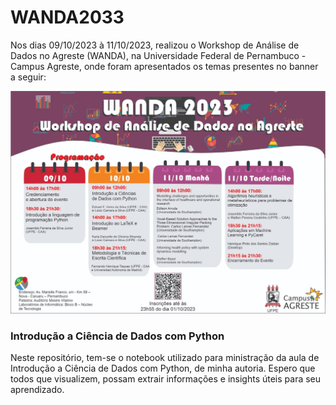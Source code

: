 # WANDA2033
Nos dias 09/10/2023 à 11/10/2023, realizou o Workshop de Análise de Dados no Agreste (WANDA), na Universidade Federal de Pernambuco - Campus Agreste, 
onde foram apresentados os temas presentes no banner a seguir:

![WANDA2023](wanda2023.jpg)

### Introdução a Ciência de Dados com Python

Neste repositório, tem-se o notebook utilizado para ministração da aula de Introdução a Ciência de Dados com Python, de minha autoria. Espero que todos
que visualizem, possam extrair informações e insights úteis para seu aprendizado.
